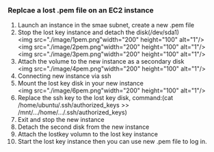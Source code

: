 ### Replcae a lost .pem file on an EC2 instance

1. Launch an instance in the smae subnet, create a new .pem file
2. Stop the lost key instance and detach the disk(/dev/sda1)</br>
<img src="./image/1pem.png"width="200" height="100" alt="1"/></br>
<img src="./image/2pem.png"width="200" height="100" alt="1"/></br>
<img src="./image/3pem.png"width="200" height="100" alt="1"/></br>
3. Attach the volume to the new instance as a secondary disk</br>
<img src="./image/4pem.png"width="200" height="100" alt="1"/></br>
4. Connecting new instance via ssh</br>
5. Mount the lost key disk in your new instance</br>
<img src="./image/6pem.png"width="200" height="100" alt="1"/></br>
6. Replace the ssh key to the lost key disk,
command:(cat /home/ubuntu/.ssh/authorized_keys >> /mnt/.../home/.../.ssh/authorized_keys)</br>
7. Exit and stop the new instance
8. Detach the second disk from the new instance
9. Attach the lostkey volumn to the lost key instance
10. Start the lost key instance then you can use new .pem file to log in.
